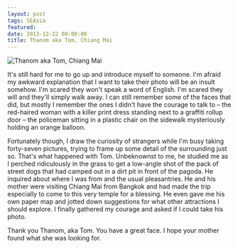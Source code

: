 ```yaml
---
layout: post
tags: SEAsia
featured: 
date: 2013-12-22 00:00:00
title: Thanom aka Tom, Chiang Mai
---
```

![Thanom aka Tom, Chiang Mai](http://personandplace.s3.amazonaws.com/2013-12-22-chiangmai-thanom.jpg)

It's still hard for me to go up and introduce myself to someone. I'm afraid my awkward explanation that I want to take their photo will be an insult somehow. I'm scared they won't speak a word of English. I'm scared they will and they'll simply walk away. I can still remember some of the faces that did, but mostly I remember the ones I didn't have the courage to talk to – the red-haired woman with a killer print dress standing next to a graffiti rollup door – the policeman sitting in a plastic chair on the sidewalk mysteriously holding an orange balloon. 

Fortunately though, I draw the curiosity of strangers while I'm busy taking forty-seven pictures, trying to frame up some detail of the surrounding just so. That's what happened with Tom. Unbeknownst to me, he studied me as I perched ridiculously in the grass to get a low-angle shot of the pack of street dogs that had camped out in a dirt pit in front of the pagoda. He inquired about where I was from and the usual pleasantries. He and his mother were visiting Chiang Mai from Bangkok and had made the trip especially to come to this very temple for a blessing. He even gave me his own paper map and jotted down suggestions for what other attractions I should explore. I finally gathered my courage and asked if I could take his photo. 

Thank you Thanom, aka Tom. You have a great face. I hope your mother found what she was looking for.